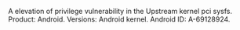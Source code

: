 A elevation of privilege vulnerability in the Upstream kernel pci sysfs. Product: Android. Versions: Android kernel. Android ID: A-69128924.